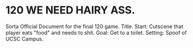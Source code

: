 # 120   WE NEED HAIRY ASS.
Sorta Official Document for the final 120 game.
Title.
Start: Cutscene that player eats "food" and needs to shit.
       Goal: Get to a toilet.
       Setting: Spoof of UCSC Campus.
       
